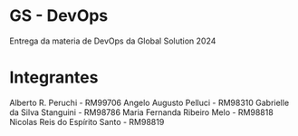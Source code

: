 # GS - DevOps
Entrega da materia de DevOps da Global Solution 2024

# Integrantes
Alberto R. Peruchi - RM99706 
Angelo Augusto Pelluci - RM98310 
Gabrielle da Silva Stanguini - RM98786 
Maria Fernanda Ribeiro Melo - RM98818 
Nicolas Reis do Espírito Santo - RM98819 

